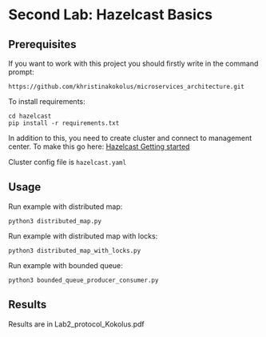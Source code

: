 # Second Lab: Hazelcast Basics


## Prerequisites

If you want to work with this project you should firstly write in the command prompt:


```
https://github.com/khristinakokolus/microservices_architecture.git
```

To install requirements:

```
cd hazelcast
pip install -r requirements.txt
```

In addition to this, you need to create cluster and connect to management center.
To make this go here: [Hazelcast Getting started](https://hazelcast.org/imdg/get-started/)

Cluster config file is ```hazelcast.yaml```

## Usage

Run example with distributed map:

```
python3 distributed_map.py
```

Run example with distributed map with locks:

```
python3 distributed_map_with_locks.py
```


Run example with bounded queue:

```
python3 bounded_queue_producer_consumer.py
```

## Results

Results are in Lab2_protocol_Kokolus.pdf